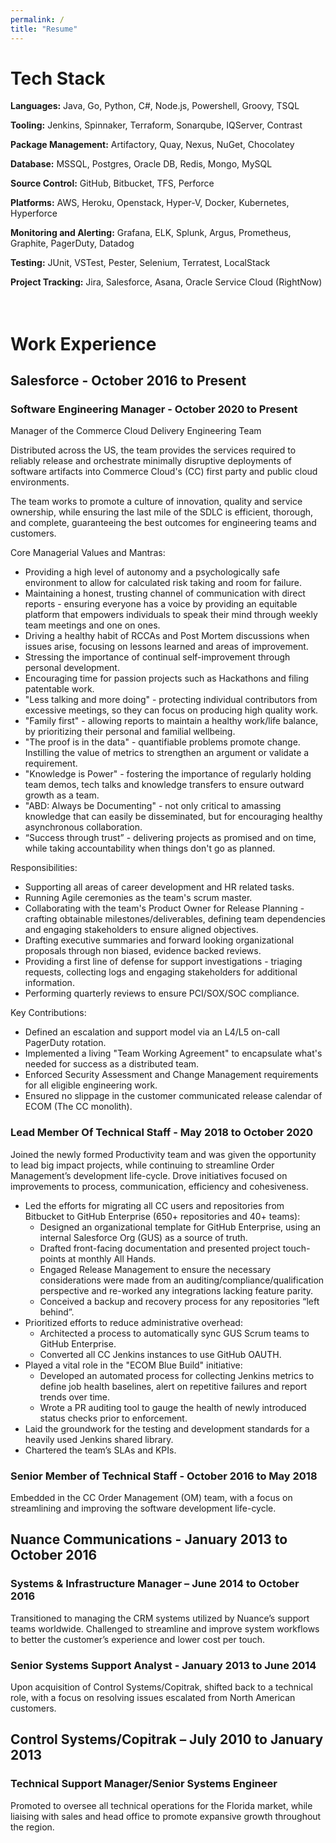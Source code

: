 ```yaml
---
permalink: /
title: "Resume"
---
```


# Tech Stack

__Languages:__ Java, Go, Python, C#, Node.js, Powershell, Groovy, TSQL

__Tooling:__ Jenkins, Spinnaker, Terraform, Sonarqube, IQServer, Contrast

__Package Management:__ Artifactory, Quay, Nexus, NuGet, Chocolatey

__Database:__ MSSQL, Postgres, Oracle DB, Redis, Mongo, MySQL

__Source Control:__ GitHub, Bitbucket, TFS, Perforce

__Platforms:__ AWS, Heroku, Openstack, Hyper-V, Docker, Kubernetes, Hyperforce

__Monitoring and Alerting:__ Grafana, ELK, Splunk, Argus, Prometheus, Graphite, PagerDuty, Datadog

__Testing:__ JUnit, VSTest, Pester, Selenium, Terratest, LocalStack

__Project Tracking:__ Jira, Salesforce, Asana, Oracle Service Cloud (RightNow)
<br/><br/><br/>

# Work Experience

## Salesforce - October 2016 to Present

### Software Engineering Manager - October 2020 to Present

Manager of the Commerce Cloud Delivery Engineering Team

Distributed across the US, the team provides the services required to reliably release and orchestrate minimally disruptive deployments of software artifacts into Commerce Cloud's (CC) first party and public cloud environments.

The team works to promote a culture of innovation, quality and service ownership, while ensuring the last mile of the SDLC is efficient, thorough, and complete, guaranteeing the best outcomes for engineering teams and customers.

Core Managerial Values and Mantras:

* Providing a high level of autonomy and a psychologically safe environment to allow for calculated risk taking and room for failure.
* Maintaining a honest, trusting channel of communication with direct reports - ensuring everyone has a voice by providing an equitable platform that empowers individuals to speak their mind through weekly team meetings and one on ones.
* Driving a healthy habit of RCCAs and Post Mortem discussions when issues arise, focusing on lessons learned and areas of improvement.
* Stressing the importance of continual self-improvement through personal development.
* Encouraging time for passion projects such as Hackathons and filing patentable work.
* "Less talking and more doing" - protecting individual contributors from excessive meetings, so they can focus on producing high quality work.
* "Family first" - allowing reports to maintain a healthy work/life balance, by prioritizing their personal and familial wellbeing.
* "The proof is in the data" - quantifiable problems promote change. Instilling the value of metrics to strengthen an argument or validate a requirement.
* "Knowledge is Power" - fostering the importance of regularly holding team demos, tech talks and knowledge transfers to ensure outward growth as a team.
* "ABD: Always be Documenting" - not only critical to amassing knowledge that can easily be disseminated, but for encouraging healthy asynchronous collaboration.
* “Success through trust” - delivering projects as promised and on time, while taking accountability when things don't go as planned.

Responsibilities:

* Supporting all areas of career development and HR related tasks.
* Running Agile ceremonies as the team's scrum master.
* Collaborating with the team's Product Owner for Release Planning - crafting obtainable milestones/deliverables, defining team dependencies and engaging stakeholders to ensure aligned objectives.
* Drafting executive summaries and forward looking organizational proposals through non biased, evidence backed reviews.
* Providing a first line of defense for support investigations - triaging requests, collecting logs and engaging stakeholders for additional information.
* Performing quarterly reviews to ensure PCI/SOX/SOC compliance.

Key Contributions:

* Defined an escalation and support model via an L4/L5 on-call PagerDuty rotation.
* Implemented a living "Team Working Agreement" to encapsulate what's needed for success as a distributed team.
* Enforced Security Assessment and Change Management requirements for all eligible engineering work.
* Ensured no slippage in the customer communicated release calendar of ECOM (The CC monolith).

### Lead Member Of Technical Staff - May 2018 to October 2020

Joined the newly formed Productivity team and was given the opportunity to lead big impact projects, while continuing to streamline Order Management’s development life-cycle. Drove initiatives focused on improvements to process, communication, efficiency and cohesiveness.

* Led the efforts for migrating all CC users and repositories from Bitbucket to GitHub Enterprise (650+ repositories and 40+ teams):
  * Designed an organizational template for GitHub Enterprise, using an internal Salesforce Org (GUS) as a source of truth.
  * Drafted front-facing documentation and presented project touch-points at monthly All Hands.
  * Engaged Release Management to ensure the necessary considerations were made from an auditing/compliance/qualification perspective and re-worked any integrations lacking feature parity.
  * Conceived a backup and recovery process for any repositories “left behind”.
* Prioritized efforts to reduce administrative overhead:
  * Architected a process to automatically sync GUS Scrum teams to GitHub Enterprise.
  * Converted all CC Jenkins instances to use GitHub OAUTH.
* Played a vital role in the "ECOM Blue Build" initiative:
  * Developed an automated process for collecting Jenkins metrics to define job health baselines, alert on repetitive failures and report trends over time.
  * Wrote a PR auditing tool to gauge the health of newly introduced status checks prior to enforcement.
* Laid the groundwork for the testing and development standards for a heavily used Jenkins shared library.
* Chartered the team’s SLAs and KPIs.

### Senior Member of Technical Staff - October 2016 to May 2018

Embedded in the CC Order Management (OM) team, with a focus on streamlining and improving the software development life-cycle.

## Nuance Communications - January 2013 to October 2016

### Systems & Infrastructure Manager – June 2014 to October 2016

Transitioned to managing the CRM systems utilized by Nuance’s support teams worldwide. Challenged to streamline and improve system workflows to better the customer’s experience and lower cost per touch.

### Senior Systems Support Analyst - January 2013 to June 2014

Upon acquisition of Control Systems/Copitrak, shifted back to a technical role, with a focus on resolving issues escalated from North American customers.

## Control Systems/Copitrak – July 2010 to January 2013

### Technical Support Manager/Senior Systems Engineer

Promoted to oversee all technical operations for the Florida market, while liaising with sales and head office to promote expansive growth throughout the region.
